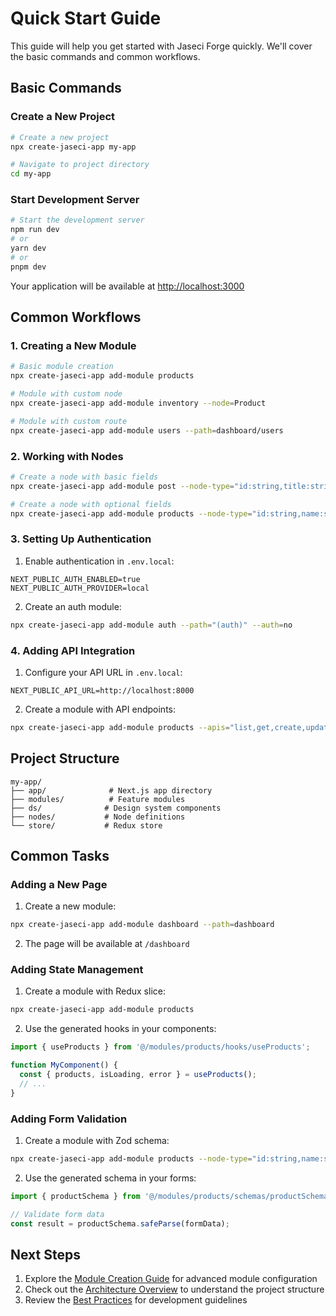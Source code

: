# Quick Start Guide

This guide will help you get started with Jaseci Forge quickly. We'll cover the basic commands and common workflows.

## Basic Commands

### Create a New Project

```bash
# Create a new project
npx create-jaseci-app my-app

# Navigate to project directory
cd my-app
```

### Start Development Server

```bash
# Start the development server
npm run dev
# or
yarn dev
# or
pnpm dev
```

Your application will be available at [http://localhost:3000](http://localhost:3000)

## Common Workflows

### 1. Creating a New Module

```bash
# Basic module creation
npx create-jaseci-app add-module products

# Module with custom node
npx create-jaseci-app add-module inventory --node=Product

# Module with custom route
npx create-jaseci-app add-module users --path=dashboard/users
```

### 2. Working with Nodes

```bash
# Create a node with basic fields
npx create-jaseci-app add-module post --node-type="id:string,title:string,status:active|pending|completed"

# Create a node with optional fields
npx create-jaseci-app add-module products --node-type="id:string,name:string,description:string?,price:number"
```

### 3. Setting Up Authentication

1. Enable authentication in `.env.local`:
```env
NEXT_PUBLIC_AUTH_ENABLED=true
NEXT_PUBLIC_AUTH_PROVIDER=local
```

2. Create an auth module:
```bash
npx create-jaseci-app add-module auth --path="(auth)" --auth=no
```

### 4. Adding API Integration

1. Configure your API URL in `.env.local`:
```env
NEXT_PUBLIC_API_URL=http://localhost:8000
```

2. Create a module with API endpoints:
```bash
npx create-jaseci-app add-module products --apis="list,get,create,update,delete"
```

## Project Structure

```
my-app/
├── app/              # Next.js app directory
├── modules/          # Feature modules
├── ds/              # Design system components
├── nodes/           # Node definitions
└── store/           # Redux store
```

## Common Tasks

### Adding a New Page

1. Create a new module:
```bash
npx create-jaseci-app add-module dashboard --path=dashboard
```

2. The page will be available at `/dashboard`

### Adding State Management

1. Create a module with Redux slice:
```bash
npx create-jaseci-app add-module products
```

2. Use the generated hooks in your components:
```typescript
import { useProducts } from '@/modules/products/hooks/useProducts';

function MyComponent() {
  const { products, isLoading, error } = useProducts();
  // ...
}
```

### Adding Form Validation

1. Create a module with Zod schema:
```bash
npx create-jaseci-app add-module products --node-type="id:string,name:string,price:number"
```

2. Use the generated schema in your forms:
```typescript
import { productSchema } from '@/modules/products/schemas/productSchema';

// Validate form data
const result = productSchema.safeParse(formData);
```

## Next Steps

1. Explore the [Module Creation Guide](../guides/module-creation) for advanced module configuration
2. Check out the [Architecture Overview](../architecture) to understand the project structure
3. Review the [Best Practices](../guides/best-practices) for development guidelines
